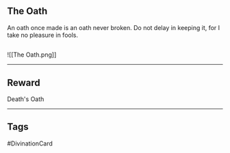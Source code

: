 ## The Oath
An oath once made is an oath never broken. Do not delay in keeping it, for I take no pleasure in fools.
## 
![[The Oath.png]]

---
## Reward
Death's Oath

---
## Tags
#DivinationCard